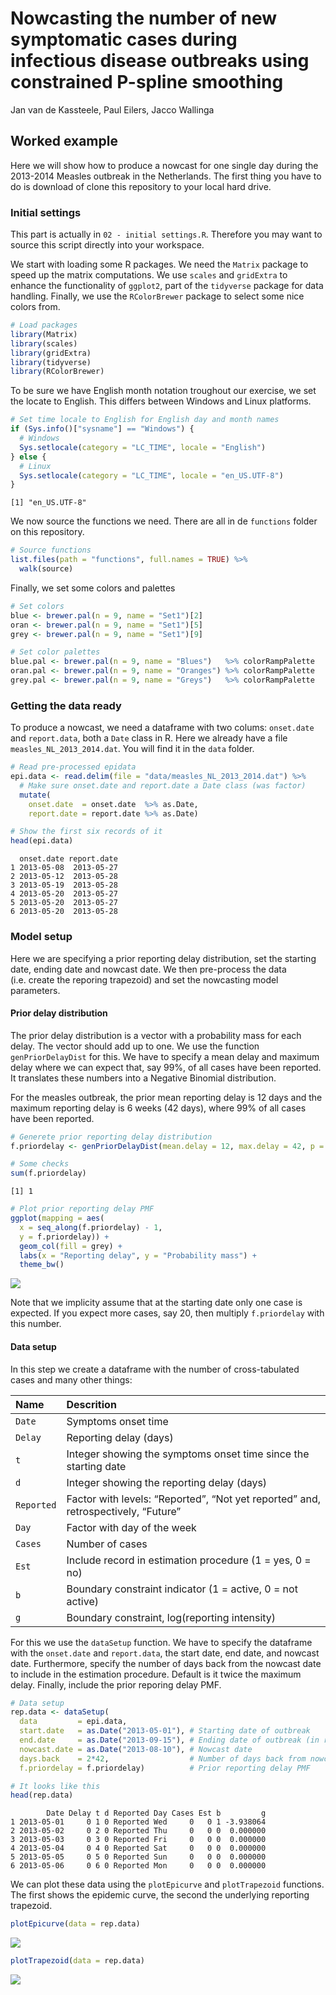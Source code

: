 Nowcasting the number of new symptomatic cases during infectious disease
outbreaks using constrained P-spline smoothing
================
Jan van de Kassteele, Paul Eilers, Jacco Wallinga

## Worked example

Here we will show how to produce a nowcast for one single day during the
2013-2014 Measles outbreak in the Netherlands. The first thing you have
to do is download of clone this repository to your local hard drive.

### Initial settings

This part is actually in `02 - initial settings.R`. Therefore you may
want to source this script directly into your workspace.

We start with loading some R packages. We need the `Matrix` package to
speed up the matrix computations. We use `scales` and `gridExtra` to
enhance the functionality of `ggplot2`, part of the `tidyverse` package
for data handling. Finally, we use the `RColorBrewer` package to select
some nice colors from.

``` r
# Load packages
library(Matrix)
library(scales)
library(gridExtra)
library(tidyverse)
library(RColorBrewer)
```

To be sure we have English month notation troughout our exercise, we set
the locate to English. This differs between Windows and Linux platforms.

``` r
# Set time locale to English for English day and month names
if (Sys.info()["sysname"] == "Windows") {
  # Windows
  Sys.setlocale(category = "LC_TIME", locale = "English")
} else {
  # Linux
  Sys.setlocale(category = "LC_TIME", locale = "en_US.UTF-8")
}
```

    [1] "en_US.UTF-8"

We now source the functions we need. There are all in de `functions`
folder on this repository.

``` r
# Source functions
list.files(path = "functions", full.names = TRUE) %>% 
  walk(source)
```

Finally, we set some colors and palettes

``` r
# Set colors
blue <- brewer.pal(n = 9, name = "Set1")[2]
oran <- brewer.pal(n = 9, name = "Set1")[5]
grey <- brewer.pal(n = 9, name = "Set1")[9]

# Set color palettes
blue.pal <- brewer.pal(n = 9, name = "Blues")   %>% colorRampPalette
oran.pal <- brewer.pal(n = 9, name = "Oranges") %>% colorRampPalette
grey.pal <- brewer.pal(n = 9, name = "Greys")   %>% colorRampPalette
```

### Getting the data ready

To produce a nowcast, we need a dataframe with two colums: `onset.date`
and `report.data`, both a `Date` class in R. Here we already have a file
`measles_NL_2013_2014.dat`. You will find it in the `data` folder.

``` r
# Read pre-processed epidata
epi.data <- read.delim(file = "data/measles_NL_2013_2014.dat") %>% 
  # Make sure onset.date and report.date a Date class (was factor)
  mutate(
    onset.date  = onset.date  %>% as.Date,
    report.date = report.date %>% as.Date)

# Show the first six records of it
head(epi.data)
```

``` 
  onset.date report.date
1 2013-05-08  2013-05-27
2 2013-05-12  2013-05-28
3 2013-05-19  2013-05-28
4 2013-05-20  2013-05-27
5 2013-05-20  2013-05-27
6 2013-05-20  2013-05-28
```

### Model setup

Here we are specifying a prior reporting delay distribution, set the
starting date, ending date and nowcast date. We then pre-process the
data (i.e. create the reporing trapezoid) and set the nowcasting model
parameters.

#### Prior delay distribution

The prior delay distribution is a vector with a probability mass for
each delay. The vector should add up to one. We use the function
`genPriorDelayDist` for this. We have to specify a mean delay and
maximum delay where we can expect that, say 99%, of all cases have been
reported. It translates these numbers into a Negative Binomial
distribution.

For the measles outbreak, the prior mean reporting delay is 12 days and
the maximum reporting delay is 6 weeks (42 days), where 99% of all cases
have been reported.

``` r
# Generete prior reporting delay distribution
f.priordelay <- genPriorDelayDist(mean.delay = 12, max.delay = 42, p = 0.99)

# Some checks
sum(f.priordelay)
```

    [1] 1

``` r
# Plot prior reporting delay PMF
ggplot(mapping = aes(
  x = seq_along(f.priordelay) - 1,
  y = f.priordelay)) +
  geom_col(fill = grey) +
  labs(x = "Reporting delay", y = "Probability mass") +
  theme_bw()
```

![](README_files/figure-gfm/unnamed-chunk-6-1.png)<!-- -->

Note that we implicity assume that at the starting date only one case is
expected. If you expect more cases, say 20, then multiply `f.priordelay`
with this number.

#### Data setup

In this step we create a dataframe with the number of cross-tabulated
cases and many other
things:

| Name       | Descrition                                                                        |
| :--------- | :-------------------------------------------------------------------------------- |
| `Date`     | Symptoms onset time                                                               |
| `Delay`    | Reporting delay (days)                                                            |
| `t`        | Integer showing the symptoms onset time since the starting date                   |
| `d`        | Integer showing the reporting delay (days)                                        |
| `Reported` | Factor with levels: “Reported”, “Not yet reported” and, retrospectively, “Future” |
| `Day`      | Factor with day of the week                                                       |
| `Cases`    | Number of cases                                                                   |
| `Est`      | Include record in estimation procedure (1 = yes, 0 = no)                          |
| `b`        | Boundary constraint indicator (1 = active, 0 = not active)                        |
| `g`        | Boundary constraint, log(reporting intensity)                                     |

For this we use the `dataSetup` function. We have to specify the
dataframe with the `onset.date` and `report.data`, the start date, end
date, and nowcast date. Furthermore, specify the number of days back
from the nowcast date to include in the estimation procedure. Default is
it twice the maximum delay. Finally, include the prior reporing delay
PMF.

``` r
# Data setup
rep.data <- dataSetup(
  data         = epi.data,
  start.date   = as.Date("2013-05-01"), # Starting date of outbreak
  end.date     = as.Date("2013-09-15"), # Ending date of outbreak (in real-time, leave NULL so end.date = nowcast.date)
  nowcast.date = as.Date("2013-08-10"), # Nowcast date
  days.back    = 2*42,                  # Number of days back from nowcast.date to include in estimation procedure
  f.priordelay = f.priordelay)          # Prior reporting delay PMF

# It looks like this
head(rep.data)
```

``` 
        Date Delay t d Reported Day Cases Est b         g
1 2013-05-01     0 1 0 Reported Wed     0   0 1 -3.938064
2 2013-05-02     0 2 0 Reported Thu     0   0 0  0.000000
3 2013-05-03     0 3 0 Reported Fri     0   0 0  0.000000
4 2013-05-04     0 4 0 Reported Sat     0   0 0  0.000000
5 2013-05-05     0 5 0 Reported Sun     0   0 0  0.000000
6 2013-05-06     0 6 0 Reported Mon     0   0 0  0.000000
```

We can plot these data using the `plotEpicurve` and `plotTrapezoid`
functions. The first shows the epidemic curve, the second the underlying
reporting trapezoid.

``` r
plotEpicurve(data = rep.data)
```

![](README_files/figure-gfm/unnamed-chunk-8-1.png)<!-- -->

``` r
plotTrapezoid(data = rep.data)
```

![](README_files/figure-gfm/unnamed-chunk-8-2.png)<!-- -->
